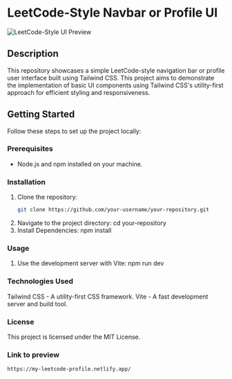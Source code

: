 # LeetCode-Style Navbar or Profile UI

![LeetCode-Style UI Preview]([https://drive.google.com/drive/u/0/my-drive](https://photos.google.com/photo/AF1QipPy58ygWM0ytMYMpendDGdh5PetD9YAxhhc9d1W))

## Description
This repository showcases a simple LeetCode-style navigation bar or profile user interface built using Tailwind CSS. This project aims to demonstrate the implementation of basic UI components using Tailwind CSS's utility-first approach for efficient styling and responsiveness.

## Getting Started
Follow these steps to set up the project locally:

### Prerequisites
- Node.js and npm installed on your machine.

### Installation
1. Clone the repository:
   ```bash
   git clone https://github.com/your-username/your-repository.git
2. Navigate to the project directory:
   cd your-repository
4. Install Dependencies:
   npm install

### Usage

1. Use the development server with Vite:
   npm run dev

### Technologies Used
  
   Tailwind CSS - A utility-first CSS framework.
   Vite - A fast development server and build tool.
### License
   This project is licensed under the MIT License.

### Link to preview
    https://my-leetcode-profile.netlify.app/

